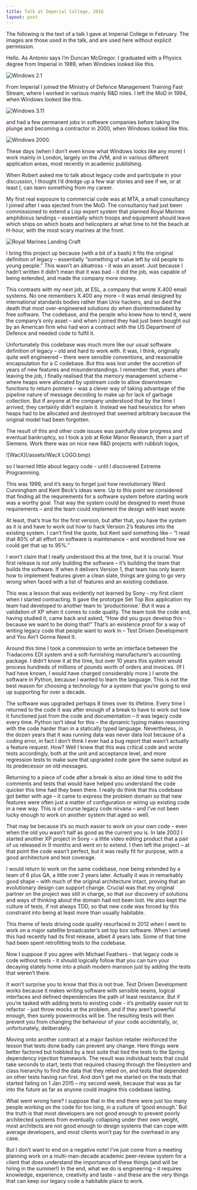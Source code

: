 ```yaml
---
title: Talk at Imperial College, 2016
layout: post
---
```


The following is the text of a talk I gave at Imperial College in February. The images are those used in the talk, and are used here without explicit permission.

Hello. As Antonio says I’m Duncan McGregor. I graduated with a Physics degree from Imperial in 1989, when Windows looked like this.

![Windows 2.1](https://upload.wikimedia.org/wikipedia/en/8/8f/Windows_2.1.png)

From Imperial I joined the Ministry of Defence Management Training Fast Stream, where I worked in various mainly R&D roles. I left the MoD in 1994, when Windows looked like this.

 ![Windows 3.11](https://upload.wikimedia.org/wikipedia/en/7/73/Windows_3.11_workspace.png)

 and had a few permanent jobs in software companies before taking the plunge and becoming a contractor in 2000, when Windows looked like this.

 ![Windows 2000](http://q2.rlogin.dk/sites/windows-2000-advanced-server/1.png).

These days (when I don’t even know what Windows looks like any more) I work mainly in London, largely on the JVM, and in various different application areas, most recently in academic publishing.

When Robert asked me to talk about legacy code and participate in your discussion, I thought I’d dredge up a few war stories and see if we, or at least I, can learn something from my career.

My first real exposure to commercial code was at MTA, a small consultancy I joined after I was ejected from the MoD. The consultancy had just been commissioned to extend a Lisp expert system that planned Royal Marines amphibious landings – essentially which troops and equipment should leave which ships on which boats and helicopters at what time to hit the beach at H-hour, with the most scary marines at the front.

![Royal Marines Landing Craft](http://www.royalnavy.mod.uk/~/media/royal%20navy%20responsive/images/news/royal%20marines/general%20royal%20marine%20photos/140527%20last%20phase%201664/fx140126002.jpg?mh=447&mw=980&thn=0)

I bring this project up because (with a bit of a bash) it fits the original definition of legacy – essentially “something of value left by old people to young people.” This wasn’t an albatross - it was an asset. Just because I hadn’t written it didn’t mean that it was bad - it did the job, was capable of being extended, and made the company more money.

This contrasts with my next job, at ESL, a company that wrote X.400 email systems. No one remembers X.400 any more – it was email designed by international standards bodies rather than Unix hackers, and so died the death that most over-engineered solutions do when disintermediated by free software. The codebase, and the people who knew how to tend it, were the company’s only asset – and when I joined they had just been bought out by an American firm who had won a contract with the US Department of Defence and needed code to fulfil it.

Unfortunately this codebase was much more like our usual software definition of legacy – old and hard to work with. It was, I think, originally quite well engineered – there were sensible conventions, and reasonable encapsulation for a C codebase. But this was lost under the accretion of years of new features and misunderstandings. I remember that, years after leaving the job, I finally realised that the memory management scheme – where heaps were allocated by upstream code to allow downstream functions to return pointers – was a clever way of taking advantage of the pipeline nature of message decoding to make up for lack of garbage collection. But if anyone at the company understood that by the time I arrived, they certainly didn’t explain it. Instead we had heuristics for when heaps had to be allocated and destroyed that seemed arbitrary because the original model had been forgotten.

The result of this and other code issues was painfully slow progress and eventual bankruptcy, so I took a job at Roke Manor Research, then a part of Siemens. Work there was on nice new R&D projects with rubbish logos,

![WacX](/assets/WacX LOGO.bmp)

so I learned little about legacy code - until I discovered Extreme Programming.

This was 1999, and it’s easy to forget just how revolutionary Ward Cunningham and Kent Beck‘s ideas were. Up to this point we considered that finding all the requirements for a software system before starting work was a worthy goal. That way the system could be designed to meet those requirements – and the team could implement the design with least waste.

At least, that’s true for the first version, but after that, you have the system as it is and have to work out how to hack Version 2’s features into the existing system. I can’t find the quote, but Kent said something like – “I read that 80% of all effort on software is maintenance – and wondered how we could get that up to 95%.”

I won’t claim that I really understood this at the time, but it is crucial. Your first release is not only building the software – it’s building the team that builds the software. If when it delivers Version 1, that team has only learnt how to implement features given a clean slate, things are going to go very wrong when faced with a list of features and an existing codebase.

This was a lesson that was evidently not learned by Sony - my first client when I started contracting. It gave the prototype Set Top Box application my team had developed to another team to ‘productionise.’  But it was a validation of XP when it comes to code quality. The team took the code and, having studied it, came back and asked, “How did you guys develop this – because we want to be doing that!” That’s an existence proof for a way of writing legacy code that people want to work in – Test Driven Development and You Ain’t Gonna Need It.

Around this time I took a commission to write an interface between the Tradacoms EDI system and a soft-furnishing manufacturer’s accounting package. I didn’t know it at the time, but over 10 years this system would process hundreds of millions of pounds worth of orders and invoices. (If I had have known, I would have charged considerably more.) I wrote the software in Python, because I wanted to learn the language. This is not the best reason for choosing a technology for a system that you’re going to end up supporting for over a decade.

The software was upgraded perhaps 8 times over its lifetime. Every time I returned to the code it was after enough of a break to have to work out how it functioned just from the code and documentation – it was legacy code every time. Python isn’t ideal for this – the dynamic typing makes reasoning with the code harder than in a statically typed language. Nevertheless, in the dozen years that it was running data was never data lost because of a coding error, in fact I don’t think I ever had a bug report that wasn’t actually a feature request. How? Well I knew that this was critical code and wrote tests accordingly, both at the unit and acceptance level, and more regression tests to make sure that upgraded code gave the same output as its predecessor on old messages.


Returning to a piece of code after a break is also an ideal time to add the comments and tests that would have helped you understand the code quicker this time had they been there. I really do think that this codebase got better with age – it came to express the problem domain so that new features were often just a matter of configuration or wiring up existing code in a new way. This is of course legacy code nirvana – and I’ve not been lucky enough to work on another system that aged so well.

That may be because it’s so much easier to work on your own code – even when the old you wasn’t half as good as the current you is. In late 2002 I started another XP project in Sony – a little video editing product that a pair of us released in 9 months and went on to extend. I then left the project – at that point the code wasn’t perfect, but it was really fit for purpose, with a good architecture and test coverage.

I would return to work on the same codebase, now being extended by a team of 6 plus QA, a little over 2 years later. Actually it was in remarkably good shape – with much of the original architecture intact, proving that an evolutionary design can support change. Crucial was that my original partner on the project was still in charge, so that our discovery of solutions and ways of thinking about the domain had not been lost. He also kept the culture of tests, if not always TDD, so that new code was forced by this constraint into being at least more than usually habitable.

This theme of tests driving code quality resurfaced in 2012 when I went to work on a major satellite broadcaster’s set top box software. When I arrived this had recently had its first release, albeit 4 years late. Some of that time had been spent retrofitting tests to the codebase.

Now I suppose if you agree with Michael Feathers - that legacy code is code without tests - it should logically follow that you can turn your decaying stately home into a plush modern mansion just by adding the tests that weren’t there.

It won’t surprise you to know that this is not true. Test Driven Development works because it makes writing software with sensible seams, logical interfaces and defined dependencies the path of least resistance. But if you’re tasked with adding tests to existing code - it’s probably easier not to refactor - just throw mocks at the problem, and if they aren’t powerful enough, then surely powermocks will be. The resulting tests will then prevent you from changing the behaviour of your code accidentally, or, unfortunately, deliberately.

Moving onto another contract at a major fashion retailer reinforced the lesson that tests done badly can prevent any change. Here things were better factored but hobbled by a test suite that tied the tests to the Spring dependency injection framework. The result was individual tests that could take seconds to start, tests that required chasing through the filesystem and class hierarchy to find the data that they relied on, and tests that depended on other tests having run first. And don’t get me started on the tests that started failing on 1 Jan 2015 – my second week, because that was as far into the future as far as anyone could imagine this codebase lasting.

What went wrong here? I suppose that in the end there were just too many people working on the code for too long, in a culture of ‘good enough.’ But the truth is that most developers are not good enough to prevent poorly architected systems from eventually collapsing under their own weight, most architects are not good enough to design systems that can cope with average developers, and most clients won’t pay for the overhead in any case.

But I don’t want to end on a negative note! I’ve just come from a meeting planning work on a multi-man-decade academic peer-review system for a client that does understand the importance of these things (and will be hiring in the summer!) In the end, what we do is engineering – it requires knowledge, experience, creativity and taste – and these are the very things that can keep our legacy code a habitable place to work.